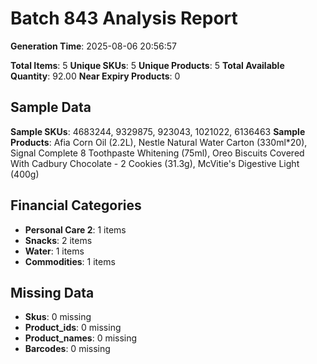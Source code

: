 # Batch 843 Analysis Report

**Generation Time**: 2025-08-06 20:56:57

**Total Items**: 5
**Unique SKUs**: 5
**Unique Products**: 5
**Total Available Quantity**: 92.00
**Near Expiry Products**: 0

## Sample Data
**Sample SKUs**: 4683244, 9329875, 923043, 1021022, 6136463
**Sample Products**: Afia Corn Oil (2.2L), Nestle Natural Water Carton (330ml*20), Signal Complete 8 Toothpaste Whitening (75ml), Oreo Biscuits Covered With Cadbury Chocolate - 2 Cookies (31.3g), McVitie's Digestive Light (400g)

## Financial Categories
- **Personal Care 2**: 1 items
- **Snacks**: 2 items
- **Water**: 1 items
- **Commodities**: 1 items

## Missing Data
- **Skus**: 0 missing
- **Product_ids**: 0 missing
- **Product_names**: 0 missing
- **Barcodes**: 0 missing
